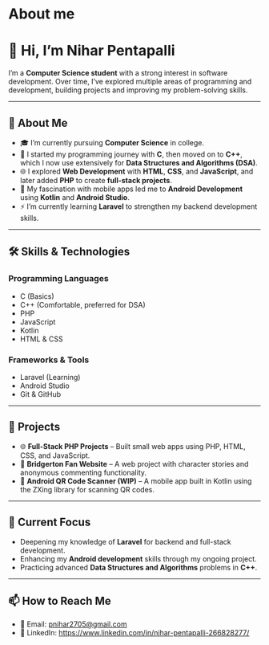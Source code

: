 # About me
# 👋 Hi, I’m Nihar Pentapalli

I’m a **Computer Science student** with a strong interest in software development. Over time, I’ve explored multiple areas of programming and development, building projects and improving my problem-solving skills.

---

## 📖 **About Me**

* 🎓 I’m currently pursuing **Computer Science** in college.
* 🧠 I started my programming journey with **C**, then moved on to **C++**, which I now use extensively for **Data Structures and Algorithms (DSA)**.
* 🌐 I explored **Web Development** with **HTML**, **CSS**, and **JavaScript**, and later added **PHP** to create **full-stack projects**.
* 📱 My fascination with mobile apps led me to **Android Development** using **Kotlin** and **Android Studio**.
* ⚡ I’m currently learning **Laravel** to strengthen my backend development skills.

---

## 🛠 **Skills & Technologies**

### Programming Languages

* C (Basics)
* C++ (Comfortable, preferred for DSA)
* PHP
* JavaScript
* Kotlin
* HTML & CSS

### Frameworks & Tools

* Laravel (Learning)
* Android Studio
* Git & GitHub

---

## 📂 **Projects**

* 🌐 **Full-Stack PHP Projects** – Built small web apps using PHP, HTML, CSS, and JavaScript.
* 💫 **Bridgerton Fan Website** – A web project with character stories and anonymous commenting functionality.
* 📱 **Android QR Code Scanner (WIP)** – A mobile app built in Kotlin using the ZXing library for scanning QR codes.

---

## 🚀 **Current Focus**

* Deepening my knowledge of **Laravel** for backend and full-stack development.
* Enhancing my **Android development** skills through my ongoing project.
* Practicing advanced **Data Structures and Algorithms** problems in **C++**.

---

## 📫 **How to Reach Me**

* 📧 Email: pnihar2705@gmail.com
* 💼 LinkedIn: https://www.linkedin.com/in/nihar-pentapalli-266828277/


<!---
- 👋 Hi, I’m @nihar1726
- 👀 I’m interested in ...
- 🌱 I’m currently learning ...
- 💞️ I’m looking to collaborate on ...
- 📫 How to reach me ...
- 😄 Pronouns: ...
- ⚡ Fun fact: ...
---!>
<!---
nihar1726/nihar1726 is a ✨ special ✨ repository because its `README.md` (this file) appears on your GitHub profile.
You can click the Preview link to take a look at your changes.
--->
